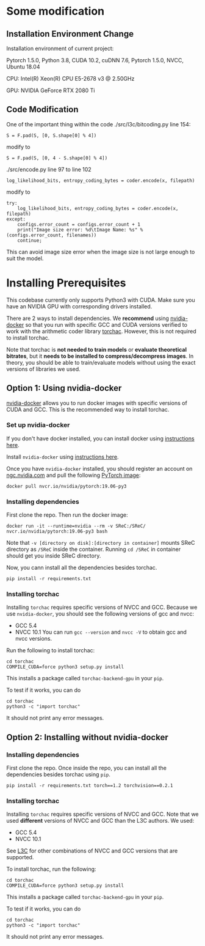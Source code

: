 # Some modification

## Installation Environment Change

Installation environment of current project:

Pytorch 1.5.0, Python 3.8, CUDA 10.2, cuDNN 7.6, Pytorch 1.5.0, NVCC, Ubuntu 18.04

CPU: Intel(R) Xeon(R) CPU E5-2678 v3 @ 2.50GHz

GPU: NVIDIA GeForce RTX 2080 Ti

## Code Modification

One of the important thing within the code ./src/l3c/bitcoding.py line 154:
```angular2html
S = F.pad(S, [0, S.shape[0] % 4])
```
modify to
```
S = F.pad(S, [0, 4 - S.shape[0] % 4])
```

./src/encode.py line 97 to line 102
```
log_likelihood_bits, entropy_coding_bytes = coder.encode(x, filepath)
```
modify to
```angular2html
try:
    log_likelihood_bits, entropy_coding_bytes = coder.encode(x, filepath)
except:
    configs.error_count = configs.error_count + 1
    print("Image size error: %d\tImage Name: %s" % (configs.error_count, filenames))
    continue;
```
This can avoid image size error when the image size is not large enough to suit the model.

# Installing Prerequisites  <br>

This codebase currently only supports Python3 with CUDA. 
Make sure you have an NVIDIA GPU with corresponding drivers installed.

There are 2 ways to install dependencies.
We **recommend** using [nvidia-docker](https://github.com/NVIDIA/nvidia-docker) so that you run with specific GCC and CUDA versions verified to work with the arithmetic coder library [torchac](https://github.com/fab-jul/L3C-PyTorch#the-torchac-module-fast-entropy-coding-in-pytorch).
However, this is not required to install torchac.

Note that torchac is **not needed to train models** or **evaluate theoretical bitrates**, but it **needs to be installed to compress/decompress images**.
In theory, you should be able to train/evaluate models without using the exact versions of libraries we used.

## Option 1: Using nvidia-docker

[nvidia-docker](https://github.com/NVIDIA/nvidia-docker) allows you to run docker images with specific versions of CUDA and GCC. This is the recommended way to install torchac.

### Set up nvidia-docker
If you don't have docker installed, you can install docker using [instructions here](https://docs.docker.com/install/).

Install `nvidia-docker` using [instructions here](https://github.com/NVIDIA/nvidia-docker#quickstart).

Once you have `nvidia-docker` installed, you should register an account on [ngc.nvidia.com](https://ngc.nvidia.com/) and pull the following [PyTorch image](https://ngc.nvidia.com/catalog/containers/nvidia:pytorch):
```
docker pull nvcr.io/nvidia/pytorch:19.06-py3
```

### Installing dependencies

First clone the repo. Then run the docker image:
```
docker run -it --runtime=nvidia --rm -v SReC:/SReC/ nvcr.io/nvidia/pytorch:19.06-py3 bash
```
Note that `-v [directory on disk]:[directory in container]` mounts SReC directory as `/SReC` inside the container. Running `cd /SReC` in container should get you inside SReC directory.

Now, you cann install all the dependencies besides torchac.
```
pip install -r requirements.txt
```

### Installing torchac

Installing `torchac` requires specific versions of NVCC and GCC. 
Because we use `nvidia-docker`, you should see the following versions of gcc and nvcc:
- GCC 5.4
- NVCC 10.1
You can run `gcc --version` and `nvcc -V` to obtain gcc and nvcc versions. 

Run the following to install torchac:
 ```
 cd torchac
 COMPILE_CUDA=force python3 setup.py install
 ```
This installs a package called `torchac-backend-gpu` in your `pip`. 

To test if it works, you can do
  ```
 cd torchac
 python3 -c "import torchac"
 ```
It should not print any error messages.

## Option 2: Installing without nvidia-docker

### Installing dependencies

First clone the repo. Once inside the repo, you can install all the dependencies besides torchac using `pip`.
```
pip install -r requirements.txt torch==1.2 torchvision==0.2.1
```

### Installing torchac
Installing `torchac` requires specific versions of NVCC and GCC. Note that we used **different** versions of NVCC and GCC than the L3C authors. We used:
- GCC 5.4
- NVCC 10.1

See [L3C](https://github.com/fab-jul/L3C-PyTorch#gpu-and-cpu-support) for other combinations of NVCC and GCC versions that are supported.

To install torchac, run the following:
 ```
 cd torchac
 COMPILE_CUDA=force python3 setup.py install
 ```
This installs a package called `torchac-backend-gpu` in your `pip`. 

To test if it works, you can do
  ```
 cd torchac
 python3 -c "import torchac"
 ```
It should not print any error messages.
